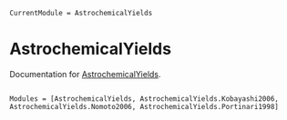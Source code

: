 ```@meta
CurrentModule = AstrochemicalYields
```

# AstrochemicalYields

Documentation for [AstrochemicalYields](https://github.com/cgarling/AstrochemicalYields.jl).

```@index
```

```@autodocs
Modules = [AstrochemicalYields, AstrochemicalYields.Kobayashi2006, AstrochemicalYields.Nomoto2006, AstrochemicalYields.Portinari1998]
```
